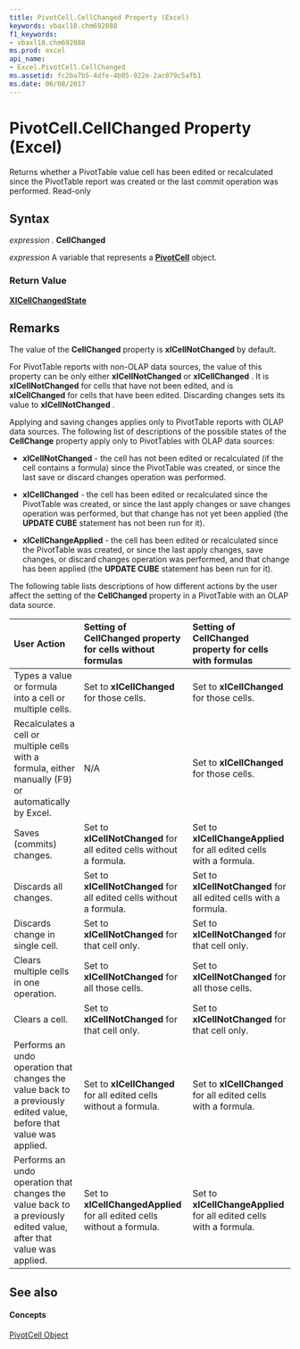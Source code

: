 ```yaml
---
title: PivotCell.CellChanged Property (Excel)
keywords: vbaxl10.chm692088
f1_keywords:
- vbaxl10.chm692088
ms.prod: excel
api_name:
- Excel.PivotCell.CellChanged
ms.assetid: fc2ba7b5-4dfe-4b05-922e-2ac079c5afb1
ms.date: 06/08/2017
---
```



# PivotCell.CellChanged Property (Excel)

Returns whether a PivotTable value cell has been edited or recalculated since the PivotTable report was created or the last commit operation was performed. Read-only


## Syntax

 _expression_ . **CellChanged**

 _expression_ A variable that represents a **[PivotCell](pivotcell-object-excel.md)** object.


### Return Value

 **[XlCellChangedState](xlcellchangedstate-enumeration-excel.md)**


## Remarks

The value of the  **CellChanged** property is **xlCellNotChanged** by default.

For PivotTable reports with non-OLAP data sources, the value of this property can be only either  **xlCellNotChanged** or **xlCellChanged** . It is **xlCellNotChanged** for cells that have not been edited, and is **xlCellChanged** for cells that have been edited. Discarding changes sets its value to **xlCellNotChanged** .

Applying and saving changes applies only to PivotTable reports with OLAP data sources. The following list of descriptions of the possible states of the  **CellChange** property apply only to PivotTables with OLAP data sources:


-  **xlCellNotChanged** - the cell has not been edited or recalculated (if the cell contains a formula) since the PivotTable was created, or since the last save or discard changes operation was performed.
    
-  **xlCellChanged** - the cell has been edited or recalculated since the PivotTable was created, or since the last apply changes or save changes operation was performed, but that change has not yet been applied (the **UPDATE CUBE** statement has not been run for it).
    
-  **xlCellChangeApplied** - the cell has been edited or recalculated since the PivotTable was created, or since the last apply changes, save changes, or discard changes operation was performed, and that change has been applied (the **UPDATE CUBE** statement has been run for it).
    
The following table lists descriptions of how different actions by the user affect the setting of the  **CellChanged** property in a PivotTable with an OLAP data source.



|**User Action**|**Setting of CellChanged property for cells without formulas**|**Setting of CellChanged property for cells with formulas**|
|:-----|:-----|:-----|
|Types a value or formula into a cell or multiple cells.|Set to  **xlCellChanged** for those cells.|Set to  **xlCellChanged** for those cells.|
|Recalculates a cell or multiple cells with a formula, either manually (F9) or automatically by Excel.|N/A|Set to  **xlCellChanged** for those cells.|
|Saves (commits) changes.|Set to  **xlCellNotChanged** for all edited cells without a formula.|Set to  **xlCellChangeApplied** for all edited cells with a formula.|
|Discards all changes.|Set to  **xlCellNotChanged** for all edited cells without a formula.|Set to  **xlCellNotChanged** for all edited cells with a formula.|
|Discards change in single cell.|Set to  **xlCellNotChanged** for that cell only.|Set to  **xlCellNotChanged** for that cell only.|
|Clears multiple cells in one operation.|Set to  **xlCellNotChanged** for all those cells.|Set to  **xlCellNotChanged** for all those cells.|
|Clears a cell.|Set to  **xlCellNotChanged** for that cell only.|Set to  **xlCellNotChanged** for that cell only.|
|Performs an undo operation that changes the value back to a previously edited value, before that value was applied.|Set to  **xlCellChanged** for all edited cells without a formula.|Set to  **xlCellChanged** for all edited cells with a formula.|
|Performs an undo operation that changes the value back to a previously edited value, after that value was applied.|Set to  **xlCellChangedApplied** for all edited cells without a formula.|Set to  **xlCellChangeApplied** for all edited cells with a formula.|

## See also


#### Concepts


[PivotCell Object](pivotcell-object-excel.md)

